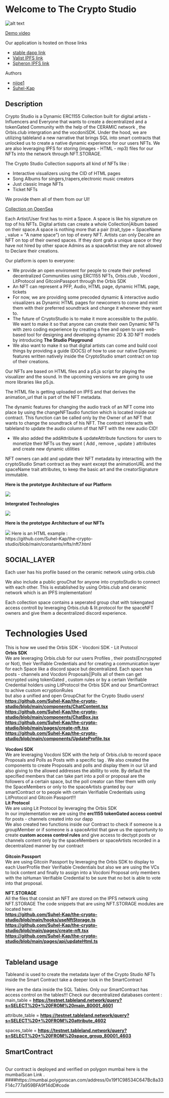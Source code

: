 <h1>
 Welcome to The Crypto Studio
</h1>

<p>
<img src="./public/TheCryptoStudio.png" alt="alt text"/>
</p>


[Demo video](https://youtu.be/e4lI4cYYG3U)

Our application is hosted on those links 
 * [stable dapp link](https://the-crypto-studio.vercel.app/)
 * [Valist IPFS link](https://bafybeieekfc5qpb5253kom33wlw3hb75w62ug3ob34upylkwf22ikf7axu.ipfs.gateway.valist.io/)
 * [Spheron IPFS link](https://the-crypto-studio-20be90.spheron.app/)
 

Authors
 * [nijoe1](https://github.com/nijoe1)
 * [Suhel-Kap](https://github.com/Suhel-Kap)

## Description
Crypto Studio is a Dynamic ERC1155 Collection built for digital artists - Influencers and Everyone that wants to create a decentralized and a tokenGated Community with the help of the CERAMIC network , the Orbis.club intergration and the vocdoniSDK. Under the hood, we are utilizing tableland a new narrative that brings SQL into smart contracts that unlocked us to create a native dynamic experience for our users NFTs. We are also leveraging IPFS for storing (images - HTML - mp3) files for our NFTs into the network through NFT.STORAGE. 

The Crypto Studio Collection supports all kind of NFTs like :

  * Interactive visualizers using the CID of HTML pages 
  * Song Albums for singers,trapers,electronic music creators
  * Just classic Image NFTs
  * Ticket NFTs
  
We provide them all of them from our UI!

[Collection on OpenSea](https://testnets.opensea.io/collection/cryptostudio-2xpo9crut9)

Each Artist/User first has to mint a Space. A space is like his signature on top of his NFTs. Digital artists can create a whole Collection|Album based on their space.A space is nothing more that a pair (trait_type = SpaceName , value = "A name space") on top of every NFT. Artists can only Decalre an NFT on top of their owned spaces. If they dont grab a unique space or they have not hired by other space Admins as a spaceArtist they are not allowed to Declare their creations.

Our platform is open to everyone:
  * We provide an open enviroment for people to create their prefered decentralized Communities using ERC1155 NFTs, Orbis.club , Vocdoni , LitProtocol and GitcoinPassport through the Orbis SDK   
  * An NFT can represent a PFP, Audio, HTML page, dynamic HTML page, tickets
  * For now, we are providing some precoded dynamic & interactive audio visualizers as Dynamic HTML pages for newcomers to come and mint them with their preferred soundtrack and change it whenever they want to.
  * The future of CryptoStudio is to make it more accessible to the public. We want to make it so that anyone can create their own Dynamic NFTs with zero coding experience by creating a free and open to use web-based tool for designing and developing dynamic 2D & 3D NFT models by introducing **The Studio Playground**
  * We also want to make it so that digital artists can come and build cool things by providing a guide (DOCS) of how to use our native Dynamic features written   natively inside the CryptoStudio smart contract on top of their creations.


Our NFTs are based on HTML files and a p5.js script for playing the visualizer and the sound. In the upcoming versions we are going to use more libraries like p5.js.

The HTML file is getting uploaded on IPFS and that derives the animation_url that is part of the NFT metadata.

The dynamic features for changing the audio track of an NFT come into place by using the changeNFTaudio function which is located inside our contract. This function can be called only by the Owner of an NFT that wants to change the soundtrack of his NFT. The contract interacts with tableland to update the audio column of that NFT with the new audio CID!
  * We also added the addAttribute & updateAttribute functions for users to monetize their NFTs us they want ( Add , remove , update ) attributes and create new   dynamic utilities

NFT owners can add and update their NFT metadata by interacting with the cryptoStudio Smart contract as they want except the animationURL and the spaceName trait attributes, to keep the basic art and the creatorSignature immutable.




 
 **Here is the prototype Architecture of our Platform** 

<p align="left">
<img src="./public/TheCryptoStudio (1).png"/>
 
 **Intergrated Technologies** 

<p align="left">
<img src="./public/TheCryptoStudio (2).png"/>
 
 
**Here is the prototype Architecture of our NFTs** 

<p align="left">
<img src="./public/architecture.png"/>
Here is an HTML example :
<br />
https://github.com/Suhel-Kap/the-crypto-studio/blob/main/constants/nfts/nft7.html
</p>



## SOCIAL_LAYER
 
Each user has his profile based on the ceramic network using orbis.club

We also include a public grouChat for anyone into cryptoStudio to connect with each other. This is established by using Orbis.club and ceramic network which is an IPFS implementation!

Each collection space contains a seperated group chat with tokengated access controll by leveraging Orbis.club & lit.protocol for the spaceNFT owners and give them a decentralized discord experience.

# Technologies Used
  
  This is how we used the Orbis SDK - Vocdoni SDK - Lit Protocol
  <br/>
   **Orbis SDK** 
    <br />
        We are leveraging Orbis.club for our users Profiles , their posts(Encryppted or Not), their Verifiable Credentials and for creating a communication layer for each Space like a discord space but decentralized. Each space has posts - channels and Vocdoni Proposals||Polls all of them can get encrypted using tokenGated , custom rules or by a certain Verifiable Credential holders using LitProtocol the Orbis SDK and our SmartContract to achive custom ecryptionRules  
        but also a unified and open GroupChat for the Crypto Studio users!
        <br />
         **https://github.com/Suhel-Kap/the-crypto-studio/blob/main/components/ChatContent.tsx**
         <br />
         **https://github.com/Suhel-Kap/the-crypto-studio/blob/main/components/ChatBox.jsx**
         <br />
         **https://github.com/Suhel-Kap/the-crypto-studio/blob/main/pages/create-nft.tsx**
         <br />
         **https://github.com/Suhel-Kap/the-crypto-studio/blob/main/components/UpdateProfile.tsx**
         <br />
       <br />
    **Vocdoni SDK** 
    <br />
        We are leveraging Vocdoni SDK with the help of Orbis.club to record space Proposals and Polls as Posts with a specific tag . We also created the components to create Proposals and polls and display them in our UI and also giving to the allowed addresses the abillity to vote. By default the specified members that can take part into a poll or proposal are the followers of a certain space, but the poll creator can filter them with only the SpaceMembers or only to the spaceArtists granted by our smartContract or to people with certain Verifiable Credentials using LitProtocol and Gitcoin Passport!!!
    <br/>
    **Lit Protocol** 
    <br />
        We are using Lit Protocol by leveraging the Orbis SDK 
        <br/>
        In our implementation we are using the **erc1155 tokenGated access control** for posts - channels created into our dapp
        <br />
        We also created two functions inside our Contract to check if someone is a groupMember or if someone is a spaceArtist that gave us the opportunity to create **custom access control rules** and give access to dectypt posts or channels content only by the spaceMembers or spaceArtists recorded in a decentralized manner by our contract
   <br />
   <br />
    **Gitcoin Passport** 
    <br />
        We are using Gitcoin Passport by leveraging the Orbis SDK to display to each UserProfile their Verifiable Credentials but also we are using the VCs to lock content and finally to assign into a Vocdoni Proposal only members with the isHuman Verifiable Credential to be sure that no bot is able to vote into that proposal.
        <br/>
        
  **NFT.STORAGE**
     <br />
       All the files that consist an NFT are stored on the IPFS network using NFT.STORAGE
       The code snippets that are using NFT.STORAGE modules are located here:
       <br />
        **https://github.com/Suhel-Kap/the-crypto-studio/blob/main/hooks/useNftStorage.ts**
        <br />
        **https://github.com/Suhel-Kap/the-crypto-studio/blob/main/pages/create-nft.tsx**
        <br />
        **https://github.com/Suhel-Kap/the-crypto-studio/blob/main/pages/api/updateHtml.ts**
    <br />
    <br />
   

   ## Tableland usage 
  Tableand is used to create the metadata layer of the Crypto Studio NFTs inside the Smart Contract
     take a deeper look in the SmartContract 
     <br />
     
  Here are the data inside the SQL Tables. Only our SmartContract has access control on the tables!!!
  Check our decentralized databases content :
     <br />
  main_table = **https://testnet.tableland.network/query?s=SELECT%20*%20FROM%20main_80001_4601**
        
  attribute_table = **https://testnet.tableland.network/query?s=SELECT%20*%20FROM%20attribute_4602**
        
  spaces_table = **https://testnet.tableland.network/query?s=SELECT%20*%20FROM%20space_group_80001_4603**
<br />
  ## SmartContract
<br />
  Our contract is deployed and verified on polygon mumbai here is the mumbaiScan Link . 
<br />
####https://mumbai.polygonscan.com/address/0x19f1C98534C647Bc8a33F14c777a959BFA9f14dD#code

 
 ---
 
